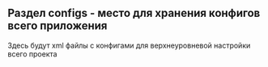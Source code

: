 ## Раздел **configs** - место для хранения конфигов всего приложения

Здесь будут xml файлы с конфигами для верхнеуровневой настройки всего проекта